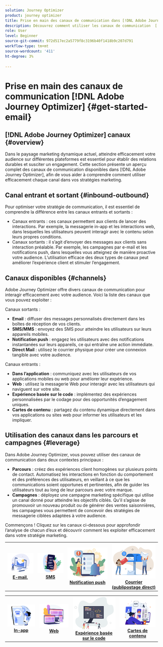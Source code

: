 ```yaml
---
solution: Journey Optimizer
product: journey optimizer
title: Prise en main des canaux de communication dans [!DNL Adobe Journey Optimizer]
description: Découvrez comment utiliser les canaux de communication  [!DNL Adobe Journey Optimizer] .
role: User
level: Beginner
source-git-commit: 972d517ec2a5779f8c3196b40f1418b9c207d791
workflow-type: tm+mt
source-wordcount: '411'
ht-degree: 3%

---
```



# Prise en main des canaux de communication [!DNL Adobe Journey Optimizer] {#get-started-email}

## [!DNL Adobe Journey Optimizer] canaux {#overview}

Dans le paysage marketing dynamique actuel, atteindre efficacement votre audience sur différentes plateformes est essentiel pour établir des relations durables et susciter un engagement. Cette section présente un aperçu complet des canaux de communication disponibles dans [!DNL Adobe Journey Optimizer], afin de vous aider à comprendre comment utiliser efficacement chaque canal dans vos stratégies marketing.

## Canal entrant et sortant {#inbound-outbound}

Pour optimiser votre stratégie de communication, il est essentiel de comprendre la différence entre les canaux entrants et sortants :
* Canaux entrants : ces canaux permettent aux clients de lancer des interactions. Par exemple, la messagerie in-app et les interactions web, dans lesquelles les utilisateurs peuvent interagir avec le contenu selon leurs propres conditions.
* Canaux sortants : il s’agit d’envoyer des messages aux clients sans interaction préalable. Par exemple, les campagnes par e-mail et les notifications push, dans lesquelles vous atteignez de manière proactive votre audience.
L’utilisation efficace des deux types de canaux peut améliorer l’expérience client et stimuler l’engagement.

## Canaux disponibles {#channels}

Adobe Journey Optimizer offre divers canaux de communication pour interagir efficacement avec votre audience. Voici la liste des canaux que vous pouvez exploiter :

Canaux sortants :

* **Email** : diffuser des messages personnalisés directement dans les boîtes de réception de vos clients.
* **SMS/MMS** : envoyez des SMS pour atteindre les utilisateurs sur leurs appareils mobiles.
* **Notification push** : engagez les utilisateurs avec des notifications instantanées sur leurs appareils, ce qui entraîne une action immédiate.
* **Direct Mail** : utilisez le courrier physique pour créer une connexion tangible avec votre audience.

Canaux entrants :

* **Dans l’application** : communiquez avec les utilisateurs de vos applications mobiles ou web pour améliorer leur expérience.
* **Web** : utilisez la messagerie Web pour interagir avec les utilisateurs qui naviguent sur votre site.
* **Expérience basée sur le code** : implémentez des expériences personnalisées par le codage pour des opportunités d’engagement uniques.
* **Cartes de contenu** : partagez du contenu dynamique directement dans vos applications ou sites web pour informer les utilisateurs et les impliquer.

## Utilisation des canaux dans les parcours et campagnes {#leverage}

Dans Adobe Journey Optimizer, vous pouvez utiliser des canaux de communication dans deux contextes principaux :

* **Parcours** : créez des expériences client homogènes sur plusieurs points de contact. Automatisez les interactions en fonction du comportement et des préférences des utilisateurs, en veillant à ce que les communications soient opportunes et pertinentes, afin de guider les utilisateurs tout au long de leur parcours avec votre marque.
* **Campagnes** : déployez une campagne marketing spécifique qui utilise un canal donné pour atteindre les objectifs ciblés. Qu’il s’agisse de promouvoir un nouveau produit ou de générer des ventes saisonnières, les campagnes vous permettent de concevoir des stratégies de messagerie ciblées adaptées à votre audience.

Commençons ! Cliquez sur les canaux ci-dessous pour approfondir l’analyse de chacun d’eux et découvrir comment les exploiter efficacement dans votre stratégie marketing.

<table style="table-layout:fixed"><tr style="border: 0;">
<td><a href="../email/get-started-email.md"><img alt="adresse e-mail" src="assets/do-not-localize/email.png"></a>
<div align="center"><a href="../email/get-started-email.md"><strong>E-mail.</strong></a></div></td>
<td><a href="../sms/get-started-sms.md"><img alt="sms" src="assets/do-not-localize/sms.png"></a>
<div align="center"><a href="../sms/get-started-sms.md"><strong>SMS</strong></a></div></td>
<td><a href="../push/get-started-push.md"><img alt="push" src="assets/do-not-localize/push.png"></a>
<div align="center"><a href="../push/get-started-push.md"><strong>Notification push</strong></a></div></td>
<td><a href="../direct-mail/get-started-direct-mail.md"><img alt="courrier" src="assets/do-not-localize/direct-mail.jpg"></a>
<div align="center"><a href="../direct-mail/get-started-direct-mail.md"><strong>Courrier (publipostage direct)</strong></a></div></td>
</tr></table>

<table style="table-layout:fixed"><tr style="border: 0;">
<td><a href="../in-app/get-started-in-app.md"><img alt="in-app" src="assets/do-not-localize/inapp.jpg"></a>
<div align="center"><a href="../in-app/get-started-in-app.md"><strong>In-app</strong></a></div></td>
<td><a href="../web/get-started-web.md"><img alt="web" src="assets/do-not-localize/web.jpg"></a>
<div align="center"><a href="../web/get-started-web.md"><strong>Web</strong></a></div></td>
<td><a href="../code-based/get-started-code-based.md"><img alt="expérience basée sur le code" src="assets/do-not-localize/code.png"></a>
<div align="center"><a href="../code-based/get-started-code-based.md"><strong>Expérience basée sur le code</strong></a></div></td>
<td><a href="../content-card/get-started-content-card.md"><img alt="cartes de contenu" src="assets/do-not-localize/cards.png"></a>
<div align="center"><a href="../content-card/get-started-content-card.md"><strong>Cartes de contenu</strong></a></div></td>
</tr></table>
